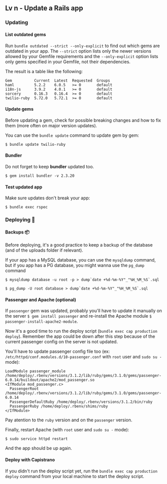 ## Lv n - Update a Rails app

### Updating

#### List outdated gems

Run `bundle outdated --strict --only-explicit` to find out which gems are outdated in your app. The `--strict` option lists only the newer versions allowed by your Gemfile requirements and the `--only-explicit` option lists only gems specified in your Gemfile, not their dependencies. 

The result is a table like the following:

````
Gem          Current  Latest  Requested  Groups
haml         5.2.2    6.0.5   >= 0       default
i18n-js      3.9.2    4.0.1   >= 0       default
sorcery      0.16.3   0.16.4  >= 0       default
twilio-ruby  5.72.0   5.72.1  >= 0       default
````

#### Update gems

Before updating a gem, check for possible breaking changes and how to fix them (more often on major version updates). 

You can use the `bundle update` command to update gem by gem:

`$ bundle update twilio-ruby`

#### Bundler

Do not forget to keep **bundler** updated too.

`$ gem install bundler -v 2.3.20`

#### Test updated app

Make sure updates don't break your app:

`$ bundle exec rspec`

### Deploying 🚀

#### Backups 📦

Before deploying, it's a good practice to keep a backup of the database (and of the uploads folder if relevant).

If your app has a MySQL database, you can use the `mysqldump` command, but if you app has a PG database, you might wanna use the `pg_dump` command

````
$ mysqldump database -u root -p > dump`date +%d-%m-%Y"_"%H_%M_%S`.sql

$ pg_dump -U root database > dump`date +%d-%m-%Y"_"%H_%M_%S`.sql
````

#### Passenger and Apache (optional)

If `passenger` gem was updated, probably you'll have to update it manually on the server `$ gem install passenger` and re-install the Apache module `$ passenger-install-apache2-module`.

Now it's a good time to run the deploy script (`bundle exec cap production deploy`). Remember the app could be down after this step because of the current passenger config on the server is not updated. 

You'll have to update passenger config file too (ex: `/etc/httpd/conf.modules.d/10-passenger.conf` with `root` user and `sudo su -` mode):

````
LoadModule passenger_module /home/deploy/.rbenv/versions/3.1.2/lib/ruby/gems/3.1.0/gems/passenger-6.0.14/buildout/apache2/mod_passenger.so
<IfModule mod_passenger.c>
  PassengerRoot /home/deploy/.rbenv/versions/3.1.2/lib/ruby/gems/3.1.0/gems/passenger-6.0.14
  PassengerDefaultRuby /home/deploy/.rbenv/versions/3.1.2/bin/ruby
  PassengerRuby /home/deploy/.rbenv/shims/ruby
</IfModule>
````

Pay atention to the `ruby` version and on the `passenger` version.

Finally, restart Apache (with `root` user and `sudo su -` mode):

`$ sudo service httpd restart`

And the app should be up again.

#### Deploy with Capistrano

If you didn't run the deploy script yet, run the `bundle exec cap production deploy` command from your local machine to start the deploy script.
